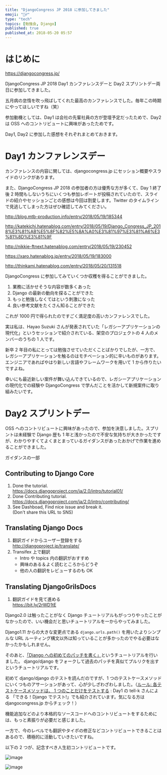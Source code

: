 ```yaml
---
title: "DjangoCongress JP 2018 に参加してきました"
emoji: "🏃‍♂️"
type: "tech"
topics: [勉強会, Django]
published: true
published_at: 2018-05-20 05:57
---
```


# はじめに

https://djangocongress.jp/

DjangoCongress JP 2018 Day1 カンファレンスデーと Day2 スプリントデー両日に参加してきました。

五月病の怠惰を吹っ飛ばしてくれた最高のカンファレンスでした。毎年この時期にやってほしいですね（笑）

参加動機としては、Day1 は会社の先輩社員の方が登壇予定だったためで、Day2 は OSS へのコントリビュートに興味があったためです。

Day1, Day2 に参加した感想をそれぞれまとめておきます。

# Day1 カンファレンスデー

カンファレンスの内容に関しては、djangocongress.jp にセッション概要やスライドのリンクがあります。

また、DjangoCongress JP 2018 の参加者の方は優秀な方が多くて、Day 1 終了後 2 時間もしないうちにいくつも参加レポートが投稿されていたので、スライドの紹介やセッションごとの感想は今回は割愛します。Twitter のタイムラインで見逃してしまった方はぜひ確認してみてください。

http://blog.mtb-production.info/entry/2018/05/19/185344

http://katekichi.hatenablog.com/entry/2018/05/19/Django_Congress_JP_2018%E3%81%AB%E5%8F%82%E5%8A%A0%E3%81%97%E3%81%A6%E3%81%8D%E3%81%9F

http://nikkie-ftnext.hatenablog.com/entry/2018/05/19/230452

https://xaro.hatenablog.jp/entry/2018/05/19/183000

http://thinkami.hatenablog.com/entry/2018/05/20/131518

DjangoCongress に参加してみていくつか収穫を得ることができました。

1. 業務に活かせそうな内容が数多くあった
1. Django の最新の動向を探ることができた
1. もっと勉強しなくてはという刺激になった
1. 良い参考文献をたくさん知ることができた

これが 1000 円で得られたのですごく満足度の高いカンファレンスでした。

実は私は、Hayao Suzuki さんが発表されていた「レガシーアプリケーションの現代化」というセッションで紹介されている、架空のプロジェクトの 4 人のメンバーのうちの 1 人です。

新卒 2 年目の私にとっては勉強させていただくことばかりでしたが、一方で、レガシーアプリケーションを触るのはモチベーション的に辛いものがあります。エンジニアであればやはり新しい言語やフレームワークを用いて 1 から作りたいですよね。

幸いにも最近新しい案件が舞い込んできているので、レガシーアプリケーションの現代化での経験や DjangoCongress で学んだことを活かして新規案件に取り組みたいです。

# Day2 スプリントデー

OSS へのコントリビュートに興味があったので、参加を決意しました。スプリントは未経験で Django 歴も 1 年と浅かったので不安な気持ちが大きかったですが、わかりやすくてよくまとまっているガイダンスがあったおかげで作業を進めることができました。

ガイダンスの一部

## Contributing to Django Core

1. Done the tutorial.  
   https://docs.djangoproject.com/ja/2.0/intro/tutorial01/
1. Done Contributing tutorial.  
   https://docs.djangoproject.com/ja/2.0/intro/contributing/
1. See Dashboad, Find nice issue and break it.  
   (Don't share this URL to SNS)

## Translating Django Docs

1. 翻訳ガイドからユーザー登録をする  
   http://djangoproject.jp/translate/
1. Transifex 上で翻訳
   - Intro や topics 内の翻訳がおすすめ
   - 興味のある＆よく読むところからどうぞ
   - 他の人の翻訳をレビューするのも OK

## Translating DjangoGrilsDocs

1. 翻訳ガイドを見て進める  
   https://bit.ly/2rWD1tE

Django2.0 は触ったことがなく Django チュートリアルもがっつりやったことがなかったので、いい機会だと思いチュートリアルを一からやってみました。

Django1.11 からの大きな変更点である `django.urls.path()` を用いたよりシンプルな URL ルーティング構文以外は知っていることが多かったのでやる必要はなかったかもしれません。

そのあと、[「Django への初めてのパッチを書く」](https://docs.djangoproject.com/ja/2.0/intro/contributing/)というチュートリアルを行いました。
django/django をフォークして過去のパッチを真似てプルリクを出すというチュートリアルです。

初めて django/django のテストを読んだのですが、1 つのテストケースメソッドにいくつものアサーションがあって、心が少しざわざわしました。（[ルール: 各テストケースメソッドは、 1 つのことだけをテストする](http://docs.pylonsproject.jp/en/latest/community/testing.html#id5) : Day1 の tell-k さんによる 「できる！Django でテスト!」でも紹介されています。気になる方は djangocongress.jp からチェック！）

機能追加などのより本格的なソースコードへのコントリビュートをするためには、もっと素振りが必要だと感じました。

一方で、今のレベルでも翻訳やタイポの修正などコントリビュートできることはあるので、積極的に活動していきたいですね。

以下の 2 つが、記念すべき人生初コントリビュートです。

![image](20180520202350.png)

![image](20180520202350.png)
